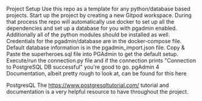 Project Setup
Use this repo as a template for any python/database based projects.
Start up the project by creating a new Gitpod workspace. During that process the repo will automatically use docker to set up all the dependencies and set up a database for you with pgadmin enabled. Additionally all of the python modules should be installed as well.
Credentials for the pgadmin/database are in the docker-compose file.
Default database information is in the pgadmin_import.json file.
Copy & Paste the superheroes.sql file into PGAdmin to get the default setup.
Execute/run the connection.py file and if the connection prints "Connection to PostgreSQL DB successful" you're good to go.
pgAdmin 4
Documentation, albeit pretty rough to look at, can be found for this here

PostgresQL
The https://www.postgresqltutorial.com/ tutorial and documentation is a very helpful resource to have throughout the project.